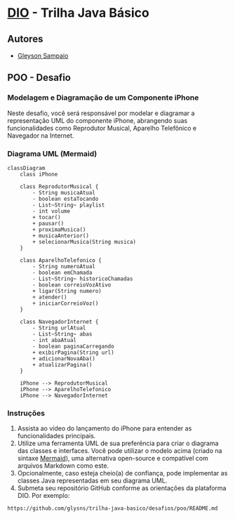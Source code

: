 # [DIO](www.dio.me) - Trilha Java Básico

## Autores
- [Gleyson Sampaio](https://github.com/glysns)

## POO - Desafio

### Modelagem e Diagramação de um Componente iPhone

Neste desafio, você será responsável por modelar e diagramar a representação UML do componente iPhone, abrangendo suas funcionalidades como Reprodutor Musical, Aparelho Telefônico e Navegador na Internet.

### Diagrama UML (Mermaid)

```mermaid
classDiagram
    class iPhone

    class ReprodutorMusical {
        - String musicaAtual
        - boolean estaTocando
        - List~String~ playlist
        - int volume
        + tocar()
        + pausar()
        + proximaMusica()
        + musicaAnterior()
        + selecionarMusica(String musica)
    }

    class AparelhoTelefonico {
        - String numeroAtual
        - boolean emChamada
        - List~String~ historicoChamadas
        - boolean correioVozAtivo
        + ligar(String numero)
        + atender()
        + iniciarCorreioVoz()
    }

    class NavegadorInternet {
        - String urlAtual
        - List~String~ abas
        - int abaAtual
        - boolean paginaCarregando
        + exibirPagina(String url)
        + adicionarNovaAba()
        + atualizarPagina()
    }

    iPhone --> ReprodutorMusical
    iPhone --> AparelhoTelefonico
    iPhone --> NavegadorInternet

````

### Instruções
1. Assista ao vídeo do lançamento do iPhone para entender as funcionalidades principais.
2. Utilize uma ferramenta UML de sua preferência para criar o diagrama das classes e interfaces. Você pode utilizar o modelo acima (criado na sintaxe [Mermaid](https://mermaid.js.org/)), uma alternativa open-source e compatível com arquivos Markdown como este.
3. Opcionalmente, caso esteja cheio(a) de confiança, pode implementar as classes Java representadas em seu diagrama UML.
4. Submeta seu repositório GitHub conforme as orientações da plataforma DIO. Por exemplo:

```bash
https://github.com/glysns/trilha-java-basico/desafios/poo/README.md
```` 
